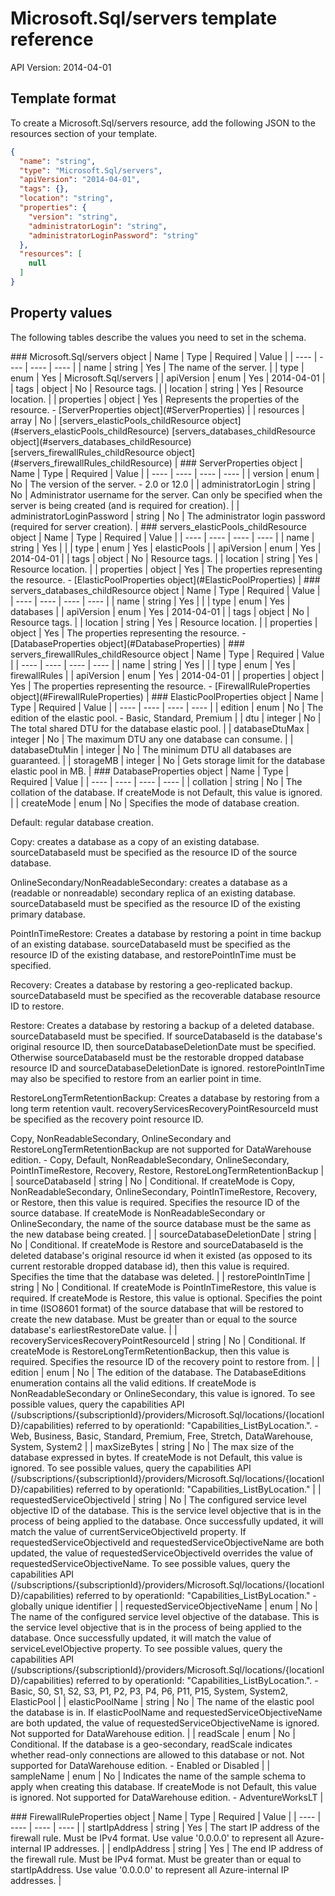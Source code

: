 # Microsoft.Sql/servers template reference
API Version: 2014-04-01
## Template format

To create a Microsoft.Sql/servers resource, add the following JSON to the resources section of your template.

```json
{
  "name": "string",
  "type": "Microsoft.Sql/servers",
  "apiVersion": "2014-04-01",
  "tags": {},
  "location": "string",
  "properties": {
    "version": "string",
    "administratorLogin": "string",
    "administratorLoginPassword": "string"
  },
  "resources": [
    null
  ]
}
```
## Property values

The following tables describe the values you need to set in the schema.

<a id="Microsoft.Sql/servers" />
### Microsoft.Sql/servers object
|  Name | Type | Required | Value |
|  ---- | ---- | ---- | ---- |
|  name | string | Yes | The name of the server. |
|  type | enum | Yes | Microsoft.Sql/servers |
|  apiVersion | enum | Yes | 2014-04-01 |
|  tags | object | No | Resource tags. |
|  location | string | Yes | Resource location. |
|  properties | object | Yes | Represents the properties of the resource. - [ServerProperties object](#ServerProperties) |
|  resources | array | No | [servers_elasticPools_childResource object](#servers_elasticPools_childResource) [servers_databases_childResource object](#servers_databases_childResource) [servers_firewallRules_childResource object](#servers_firewallRules_childResource) |


<a id="ServerProperties" />
### ServerProperties object
|  Name | Type | Required | Value |
|  ---- | ---- | ---- | ---- |
|  version | enum | No | The version of the server. - 2.0 or 12.0 |
|  administratorLogin | string | No | Administrator username for the server. Can only be specified when the server is being created (and is required for creation). |
|  administratorLoginPassword | string | No | The administrator login password (required for server creation). |


<a id="servers_elasticPools_childResource" />
### servers_elasticPools_childResource object
|  Name | Type | Required | Value |
|  ---- | ---- | ---- | ---- |
|  name | string | Yes |  |
|  type | enum | Yes | elasticPools |
|  apiVersion | enum | Yes | 2014-04-01 |
|  tags | object | No | Resource tags. |
|  location | string | Yes | Resource location. |
|  properties | object | Yes | The properties representing the resource. - [ElasticPoolProperties object](#ElasticPoolProperties) |


<a id="servers_databases_childResource" />
### servers_databases_childResource object
|  Name | Type | Required | Value |
|  ---- | ---- | ---- | ---- |
|  name | string | Yes |  |
|  type | enum | Yes | databases |
|  apiVersion | enum | Yes | 2014-04-01 |
|  tags | object | No | Resource tags. |
|  location | string | Yes | Resource location. |
|  properties | object | Yes | The properties representing the resource. - [DatabaseProperties object](#DatabaseProperties) |


<a id="servers_firewallRules_childResource" />
### servers_firewallRules_childResource object
|  Name | Type | Required | Value |
|  ---- | ---- | ---- | ---- |
|  name | string | Yes |  |
|  type | enum | Yes | firewallRules |
|  apiVersion | enum | Yes | 2014-04-01 |
|  properties | object | Yes | The properties representing the resource. - [FirewallRuleProperties object](#FirewallRuleProperties) |


<a id="ElasticPoolProperties" />
### ElasticPoolProperties object
|  Name | Type | Required | Value |
|  ---- | ---- | ---- | ---- |
|  edition | enum | No | The edition of the elastic pool. - Basic, Standard, Premium |
|  dtu | integer | No | The total shared DTU for the database elastic pool. |
|  databaseDtuMax | integer | No | The maximum DTU any one database can consume. |
|  databaseDtuMin | integer | No | The minimum DTU all databases are guaranteed. |
|  storageMB | integer | No | Gets storage limit for the database elastic pool in MB. |


<a id="DatabaseProperties" />
### DatabaseProperties object
|  Name | Type | Required | Value |
|  ---- | ---- | ---- | ---- |
|  collation | string | No | The collation of the database. If createMode is not Default, this value is ignored. |
|  createMode | enum | No | Specifies the mode of database creation.

Default: regular database creation.

Copy: creates a database as a copy of an existing database. sourceDatabaseId must be specified as the resource ID of the source database.

OnlineSecondary/NonReadableSecondary: creates a database as a (readable or nonreadable) secondary replica of an existing database. sourceDatabaseId must be specified as the resource ID of the existing primary database.

PointInTimeRestore: Creates a database by restoring a point in time backup of an existing database. sourceDatabaseId must be specified as the resource ID of the existing database, and restorePointInTime must be specified.

Recovery: Creates a database by restoring a geo-replicated backup. sourceDatabaseId must be specified as the recoverable database resource ID to restore.

Restore: Creates a database by restoring a backup of a deleted database. sourceDatabaseId must be specified. If sourceDatabaseId is the database's original resource ID, then sourceDatabaseDeletionDate must be specified. Otherwise sourceDatabaseId must be the restorable dropped database resource ID and sourceDatabaseDeletionDate is ignored. restorePointInTime may also be specified to restore from an earlier point in time.

RestoreLongTermRetentionBackup: Creates a database by restoring from a long term retention vault. recoveryServicesRecoveryPointResourceId must be specified as the recovery point resource ID.

Copy, NonReadableSecondary, OnlineSecondary and RestoreLongTermRetentionBackup are not supported for DataWarehouse edition. - Copy, Default, NonReadableSecondary, OnlineSecondary, PointInTimeRestore, Recovery, Restore, RestoreLongTermRetentionBackup |
|  sourceDatabaseId | string | No | Conditional. If createMode is Copy, NonReadableSecondary, OnlineSecondary, PointInTimeRestore, Recovery, or Restore, then this value is required. Specifies the resource ID of the source database. If createMode is NonReadableSecondary or OnlineSecondary, the name of the source database must be the same as the new database being created. |
|  sourceDatabaseDeletionDate | string | No | Conditional. If createMode is Restore and sourceDatabaseId is the deleted database's original resource id when it existed (as opposed to its current restorable dropped database id), then this value is required. Specifies the time that the database was deleted. |
|  restorePointInTime | string | No | Conditional. If createMode is PointInTimeRestore, this value is required. If createMode is Restore, this value is optional. Specifies the point in time (ISO8601 format) of the source database that will be restored to create the new database. Must be greater than or equal to the source database's earliestRestoreDate value. |
|  recoveryServicesRecoveryPointResourceId | string | No | Conditional. If createMode is RestoreLongTermRetentionBackup, then this value is required. Specifies the resource ID of the recovery point to restore from. |
|  edition | enum | No | The edition of the database. The DatabaseEditions enumeration contains all the valid editions. If createMode is NonReadableSecondary or OnlineSecondary, this value is ignored. To see possible values, query the capabilities API (/subscriptions/{subscriptionId}/providers/Microsoft.Sql/locations/{locationID}/capabilities) referred to by operationId: "Capabilities_ListByLocation.". - Web, Business, Basic, Standard, Premium, Free, Stretch, DataWarehouse, System, System2 |
|  maxSizeBytes | string | No | The max size of the database expressed in bytes. If createMode is not Default, this value is ignored. To see possible values, query the capabilities API (/subscriptions/{subscriptionId}/providers/Microsoft.Sql/locations/{locationID}/capabilities) referred to by operationId: "Capabilities_ListByLocation." |
|  requestedServiceObjectiveId | string | No | The configured service level objective ID of the database. This is the service level objective that is in the process of being applied to the database. Once successfully updated, it will match the value of currentServiceObjectiveId property. If requestedServiceObjectiveId and requestedServiceObjectiveName are both updated, the value of requestedServiceObjectiveId overrides the value of requestedServiceObjectiveName. To see possible values, query the capabilities API (/subscriptions/{subscriptionId}/providers/Microsoft.Sql/locations/{locationID}/capabilities) referred to by operationId: "Capabilities_ListByLocation." - globally unique identifier |
|  requestedServiceObjectiveName | enum | No | The name of the configured service level objective of the database. This is the service level objective that is in the process of being applied to the database. Once successfully updated, it will match the value of serviceLevelObjective property. To see possible values, query the capabilities API (/subscriptions/{subscriptionId}/providers/Microsoft.Sql/locations/{locationID}/capabilities) referred to by operationId: "Capabilities_ListByLocation.". - Basic, S0, S1, S2, S3, P1, P2, P3, P4, P6, P11, P15, System, System2, ElasticPool |
|  elasticPoolName | string | No | The name of the elastic pool the database is in. If elasticPoolName and requestedServiceObjectiveName are both updated, the value of requestedServiceObjectiveName is ignored. Not supported for DataWarehouse edition. |
|  readScale | enum | No | Conditional. If the database is a geo-secondary, readScale indicates whether read-only connections are allowed to this database or not. Not supported for DataWarehouse edition. - Enabled or Disabled |
|  sampleName | enum | No | Indicates the name of the sample schema to apply when creating this database. If createMode is not Default, this value is ignored. Not supported for DataWarehouse edition. - AdventureWorksLT |


<a id="FirewallRuleProperties" />
### FirewallRuleProperties object
|  Name | Type | Required | Value |
|  ---- | ---- | ---- | ---- |
|  startIpAddress | string | Yes | The start IP address of the firewall rule. Must be IPv4 format. Use value '0.0.0.0' to represent all Azure-internal IP addresses. |
|  endIpAddress | string | Yes | The end IP address of the firewall rule. Must be IPv4 format. Must be greater than or equal to startIpAddress. Use value '0.0.0.0' to represent all Azure-internal IP addresses. |

